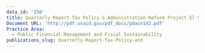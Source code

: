 ```yaml
---
data_id: '150'
title: Quarterly Report Tax Policy & Administration Reform Project El Salvaldor
Document URL: 'http://pdf.usaid.gov/pdf_docs/pdacn142.pdf'
Practice Area:
  - Public Financial Management and Fiscal Sustainability
publications_slug: Quarterly-Report-Tax-Policy-and
---
```

